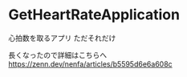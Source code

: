 # GetHeartRateApplication

心拍数を取るアプリ
ただそれだけ

長くなったので詳細はこちらへ
https://zenn.dev/nenfa/articles/b5595d6e6a608c
